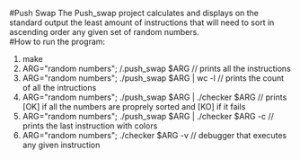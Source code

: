 #Push Swap
The Push_swap project calculates and displays on the standard output the least amount of instructions that will need to sort in ascending order any given set of random numbers.  
#How to run the program:
1) make   
2) ARG="random numbers"; /.push_swap $ARG                      // prints all the instructions   
3) ARG="random numbers"; ./push_swap $ARG | wc -l              // prints the count of all the intructions    
4) ARG="random numbers"; ./push_swap $ARG | ./checker $ARG 	 // prints [OK] if all the numbers are proprely sorted and [KO] if it fails    
5) ARG="random numbers"; ./push_swap $ARG | ./checker $ARG -c  // prints the last instruction with colors   
6) ARG="random numbers"; ./checker $ARG -v 					 // debugger that executes any given instruction    